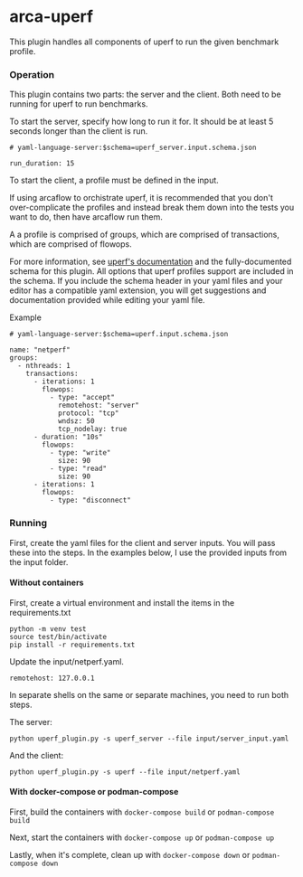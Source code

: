 # arca-uperf

This plugin handles all components of uperf to run the given benchmark profile.

### Operation

This plugin contains two parts: the server and the client. Both need to be running for uperf to run benchmarks.

To start the server, specify how long to run it for. It should be at least 5 seconds longer than the client is run.

```
# yaml-language-server:$schema=uperf_server.input.schema.json

run_duration: 15
```

To start the client, a profile must be defined in the input.

If using arcaflow to orchistrate uperf, it is recommended that you don't over-complicate the profiles and instead break them down into the tests you want to do, then have arcaflow run them.

A a profile is comprised of groups, which are comprised of transactions, which are comprised of flowops.

For more information, see [uperf's documentation](https://uperf.org/manual.html) and the fully-documented schema for this plugin. All options that uperf profiles support are included in the schema. If you include the schema header in your yaml files and your editor has a compatible yaml extension, you will get suggestions and documentation provided while editing your yaml file.

Example
```
# yaml-language-server:$schema=uperf.input.schema.json

name: "netperf"
groups:
  - nthreads: 1
    transactions:
      - iterations: 1
        flowops:
          - type: "accept"
            remotehost: "server"
            protocol: "tcp"
            wndsz: 50
            tcp_nodelay: true
      - duration: "10s"
        flowops:
          - type: "write"
            size: 90
          - type: "read"
            size: 90
      - iterations: 1
        flowops:
          - type: "disconnect"
```

### Running

First, create the yaml files for the client and server inputs. You will pass these into the steps. In the examples below, I use the provided inputs from the input folder.

#### Without containers

First, create a virtual environment and install the items in the requirements.txt
```
python -m venv test
source test/bin/activate
pip install -r requirements.txt
```

Update the input/netperf.yaml.
```
remotehost: 127.0.0.1
```

In separate shells on the same or separate machines, you need to run both steps.

The server:
```
python uperf_plugin.py -s uperf_server --file input/server_input.yaml
```

And the client:
```
python uperf_plugin.py -s uperf --file input/netperf.yaml
```

#### With docker-compose or podman-compose

First, build the containers with `docker-compose build` or `podman-compose build`

Next, start the containers with `docker-compose up` or `podman-compose up`

Lastly, when it's complete, clean up with `docker-compose down` or `podman-compose down`
